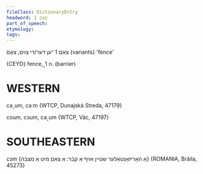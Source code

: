 ```yaml
---
fileClass: DictionaryEntry
headword: צאַם 1
part_of_speech: 
etymology: 
tags: 
---
```

צאַם 1
־ען
דער/די
צוים, צאָם {variants}
'fence'

{CEYD}
fence,˰1 n. (barrier)

WESTERN
========

ca˰um, caːm {WTCP, Dunajská Streda, 47179}

coum, cɔum, ca˰um {WTCP, Vác, 47197}

SOUTHEASTERN
==============

cɔm {אַ האָריזאָנטאַלער שטיין אויף אַ קבֿר: אַ צאַם מיט אַ מצבֿה} {ROMANIA, Brăila, 45273}
